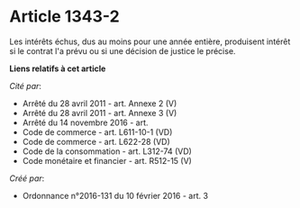 # Article 1343-2

Les intérêts échus, dus au moins pour une année entière, produisent intérêt si le contrat l'a prévu ou si une décision de
justice le précise.

**Liens relatifs à cet article**

_Cité par_:

  - Arrêté du 28 avril 2011 - art. Annexe 2 (V)
  - Arrêté du 28 avril 2011 - art. Annexe 3 (V)
  - Arrêté du 14 novembre 2016 - art.
  - Code de commerce - art. L611-10-1 (VD)
  - Code de commerce - art. L622-28 (VD)
  - Code de la consommation - art. L312-74 (VD)
  - Code monétaire et financier - art. R512-15 (V)

_Créé par_:

  - Ordonnance n°2016-131 du 10 février 2016 - art. 3
